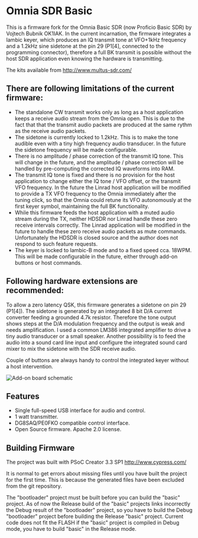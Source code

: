 # Omnia SDR Basic

This is a firmware fork for the Omnia Basic SDR (now Proficio Basic SDR) by Vojtech Bubnik OK1IAK. In the current incarnation, the firmware integrates a Iambic keyer,
which produces an IQ transmit tone at VFO+1kHz frequency and a 1.2kHz sine sidetone at the pin 29 (P1[4], connected to the programming connector), therefore a full BK transmit is possible without the host SDR application even knowing the hardware is transmitting.

The kits available from http://www.multus-sdr.com/

## There are following limitations of the current firmware:

- The standalone CW transmit works only as long as a host application keeps a receive audio stream from the Omnia open. This is due to the fact that that the transmit audio packets are produced at the same rythm as the receive audio packets.
- The sidetone is currently locked to 1.2kHz. This is to make the tone audible even with a tiny high frequency audio transducer. In the future the sidetone frequency will be made configurable.
- There is no amplitude / phase correction of the transmit IQ tone. This will change in the future, and the amplitude / phase correction will be handled by pre-computing the corrected IQ waveforms into RAM.
- The transmit IQ tone is fixed and there is no provision for the host application to change either the IQ tone / VFO offset, or the transmit VFO frequency. In the future the Linrad host application will be modified to provide a TX VFO frequency to the Omnia immediately after the tuning click, so that the Omnia could retune its VFO autonomously at the first keyer symbol, maintaining the full BK functionality.
- While this firmware feeds the host application with a muted audio stream during the TX, neither HDSDR nor Linrad handle these zero receive intervals correctly. The Linrad application will be modified in the future to handle these zero receive audio packets as mute commands. Unfortunately the HDSDR is closed source and the author does not respond to such feature requests.
- The keyer is locked to Iambic-B mode and to a fixed speed cca. 18WPM. This will be made configurable in the future, either through add-on buttons or host commands.

## Following hardware extensions are recommended:

To allow a zero latency QSK, this firmware generates a sidetone on pin 29 (P1[4]). The sidetone is generated by an integrated 8 bit D/A current converter feeding a grounded 4.7k resistor. Therefore the tone output shows steps at the D/A modulation frequency and the output is weak and needs amplification. I used a common LM386 integrated amplifier to drive a tiny audio transducer or a small speaker. Another possibility is to feed the audio into a sound card line input and configure the integrated sound card mixer to mix the sidetone with the SDR receive audio.

Couple of buttons are always handy to control the integrated keyer without a host intervention. 

![Add-on board schematic](https://github.com/bubnikv/omniasdrbasicfirmware/blob/master/kicad/omnia-addon-schematic.png)

## Features

 * Single full-speed USB interface for audio and control.
 * 1 watt transmitter.
 * DG8SAQ/PE0FKO compatible control interface.
 * Open Source firmware.  Apache 2.0 license.

## Building Firmware

The project was built with PSoC Creator 3.3 SP1 
http://www.cypress.com/

It is normal to get errors about missing files until you have built
the project for the first time.  This is because the generated files
have been excluded from the git repository. 

The "bootloader" project must be built before you can build the "basic" project.
As of now the Release build of the "basic" projects links incorrectly the Debug result of the "bootloader" project, so you have to build the Debug "bootloader" project before building the Release "basic" project. Current code does not fit the FLASH if the "basic" project is compiled in Debug mode, you have to build "basic" in the Release mode.
